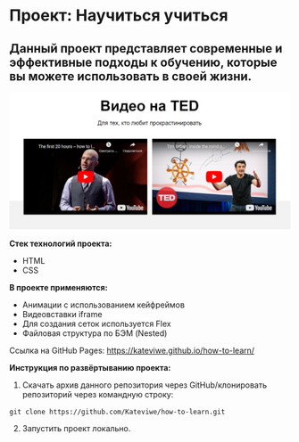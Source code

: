 # __Проект: Научиться учиться__

## Данный проект представляет современные и эффективные подходы к обучению, которые вы можете использовать в своей жизни.

<img src=./how-to-learn_readme-file.png />

__Стек технологий проекта:__
* HTML
* CSS

__В проекте применяются:__
* Анимации с использованием кейфреймов
* Видеовставки iframe
* Для создания сеток используется Flex
* Файловая структура по БЭМ (Nested)

Ссылка на GitHub Pages:
<a target="_blank" href="https://kateviwe.github.io/how-to-learn/">https://kateviwe.github.io/how-to-learn/</a>

__Инструкция по развёртыванию проекта:__

1. Скачать архив данного репозитория через GitHub/клонировать репозиторий через командную строку:
```
git clone https://github.com/Kateviwe/how-to-learn.git
```
2. Запустить проект локально.
